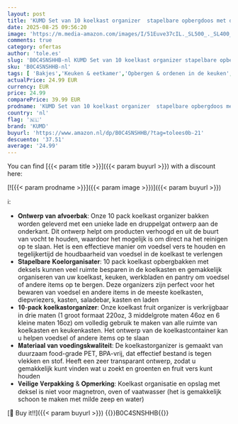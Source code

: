 ```yaml
---
layout: post
title: 'KUMD Set van 10 koelkast organizer  stapelbare opbergdoos met deksel  transparante keukenopslag en organisatie  opbergdozen voor groenten en fruit voor koelkastopbergdozen'
date: 2025-08-25 09:56:20
image: 'https://m.media-amazon.com/images/I/51Euve37cIL._SL500_._SL400_.jpg'
comments: true
category: ofertas
author: 'tole.es'
slug: 'B0C4SNSHHB-nl KUMD Set van 10 koelkast organizer stapelbare opbergdoos...'
sku: 'B0C4SNSHHB-nl'
tags: [ 'Bakjes','Keuken & eetkamer','Opbergen & ordenen in de keuken','Voedselbewaring','Voedselcontainers','Wonen & keuken','kumd','🇳🇱', ]
actualPrice: 24.99 EUR
currency: EUR
price: 24.99
comparePrice: 39.99 EUR
prodname: 'KUMD Set van 10 koelkast organizer  stapelbare opbergdoos met deksel  transparante keukenopslag en organisatie  opbergdozen voor groenten en fruit voor koelkastopbergdozen'
country: 'nl'
flag: '🇳🇱'
brand: 'KUMD'
buyurl: 'https://www.amazon.nl/dp/B0C4SNSHHB/?tag=tolees0b-21'
descuento: '37.51'
average: '24.99'
---
```


You can find [{{< param title >}}]({{< param buyurl >}}) with a discount here:

[![{{< param prodname >}}]({{< param image >}})]({{< param buyurl >}})

ℹ️:

- 𝐎𝐧𝐭𝐰𝐞𝐫𝐩 𝐯𝐚𝐧 𝐚𝐟𝐯𝐨𝐞𝐫𝐛𝐚𝐤: Onze 10 pack koelkast organizer bakken worden geleverd met een unieke lade en druppelgat ontwerp aan de onderkant. Dit ontwerp helpt om producten verhoogd en uit de buurt van vocht te houden, waardoor het mogelijk is om direct na het reinigen op te slaan. Het is een effectieve manier om voedsel vers te houden en tegelijkertijd de houdbaarheid van voedsel in de koelkast te verlengen
- 𝐒𝐭𝐚𝐩𝐞𝐥𝐛𝐚𝐫𝐞 𝐊𝐨𝐞𝐥𝐨𝐫𝐠𝐚𝐧𝐢𝐬𝐚𝐭𝐞𝐫: 10 pack koelkast opbergbakken met deksels kunnen veel ruimte besparen in de koelkasten en gemakkelijk organiseren van uw koelkast, keuken, werkbladen en pantry om voedsel of andere items op te bergen. Deze organizers zijn perfect voor het bewaren van voedsel en andere items in de meeste koelkasten, diepvriezers, kasten, saladebar, kasten en laden
- 𝟏𝟎-𝐩𝐚𝐜𝐤 𝐤𝐨𝐞𝐥𝐤𝐚𝐬𝐭𝐨𝐫𝐠𝐚𝐧𝐢𝐳𝐞𝐫: Onze koelkast fruit organizer is verkrijgbaar in drie maten (1 groot formaat 220oz, 3 middelgrote maten 46oz en 6 kleine maten 16oz) om volledig gebruik te maken van alle ruimte van koelkasten en keukenkasten. Het ontwerp van de koelkastcontainer kan u helpen voedsel of andere items op te slaan
- 𝐌𝐚𝐭𝐞𝐫𝐢𝐚𝐚𝐥 𝐯𝐚𝐧 𝐯𝐨𝐞𝐝𝐢𝐧𝐠𝐬𝐤𝐰𝐚𝐥𝐢𝐭𝐞𝐢𝐭: De koelkastorganizer is gemaakt van duurzaam food-grade PET, BPA-vrij, dat effectief bestand is tegen vlekken en stof. Heeft een zeer transparant ontwerp, zodat u gemakkelijk kunt vinden wat u zoekt en groenten en fruit vers kunt houden
- 𝐕𝐞𝐢𝐥𝐢𝐠𝐞 𝐕𝐞𝐫𝐩𝐚𝐤𝐤𝐢𝐧𝐠 & 𝐎𝐩𝐦𝐞𝐫𝐤𝐢𝐧𝐠: Koelkast organisatie en opslag met deksel is niet voor magnetron, oven of vaatwasser (het is gemakkelijk schoon te maken met milde zeep en water)

[🛒 Buy it!!]({{< param buyurl >}})
{{<world>}}B0C4SNSHHB{{</world>}}
